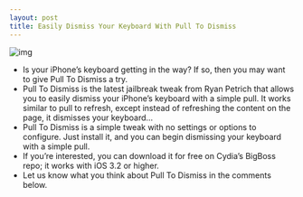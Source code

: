 ```yaml
---
layout: post
title: Easily Dismiss Your Keyboard With Pull To Dismiss
---
```

![img](http://media.idownloadblog.com/wp-content/uploads/2012/01/Pull-To-Dismiss-e1325519045278.jpg)
* Is your iPhone’s keyboard getting in the way? If so, then you may want to give Pull To Dismiss a try.
* Pull To Dismiss is the latest jailbreak tweak from Ryan Petrich that allows you to easily dismiss your iPhone’s keyboard with a simple pull. It works similar to pull to refresh, except instead of refreshing the content on the page, it dismisses your keyboard…
* Pull To Dismiss is a simple tweak with no settings or options to configure. Just install it, and you can begin dismissing your keyboard with a simple pull.
* If you’re interested, you can download it for free on Cydia’s BigBoss repo; it works with iOS 3.2 or higher.
* Let us know what you think about Pull To Dismiss in the comments below.

